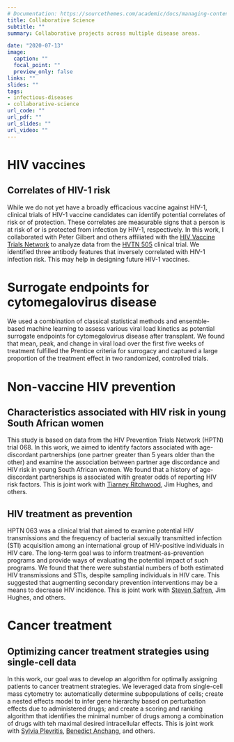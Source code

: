 ```yaml
---
# Documentation: https://sourcethemes.com/academic/docs/managing-content/
title: Collaborative Science
subtitle: ""
summary: Collaborative projects across multiple disease areas.

date: "2020-07-13"
image:
  caption: ""
  focal_point: ""
  preview_only: false
links: ""
slides: ""
tags:
- infectious-diseases
- collaborative-science
url_code: ""
url_pdf: ""
url_slides: ""
url_video: ""
---
```


# HIV vaccines

## Correlates of HIV-1 risk

While we do not yet have a broadly efficacious vaccine against HIV-1,
clinical trials of HIV-1 vaccine candidates can identify potential
correlates of risk or of protection. These correlates are measurable
signs that a person is at risk of or is protected from infection by
HIV-1, respectively. In this work, I collaborated with Peter Gilbert and
others affiliated with the [HIV Vaccine Trials
Network](https://www.hvtn.org/en.html) to analyze data from the [HVTN
505](https://www.hvtn.org/en/community/community-compass/vol19-issue1/hvtn-505-recap.html)
clinical trial. We identified three antibody features that inversely
correlated with HIV-1 infection risk. This may help in designing future
HIV-1 vaccines.

# Surrogate endpoints for cytomegalovirus disease

We used a combination of classical statistical methods and ensemble-based machine learning to assess various viral load kinetics as potential surrogate endpoints for cytomegalovirus disease after transplant. We found that mean, peak, and change in viral load over the first five weeks of treatment fulfilled the Prentice criteria for surrogacy and captured a large proportion of the treatment effect in two randomized, controlled trials.

# Non-vaccine HIV prevention

## Characteristics associated with HIV risk in young South African women

This study is based on data from the HIV Prevention Trials Network
(HPTN) trial 068. In this work, we aimed to identify factors associated
with age-discordant partnerships (one partner greater than 5 years older
than the other) and examine the association between partner age
discordance and HIV risk in young South African women. We found that a
history of age-discordant partnerships is associated witih greater odds
of reporting HIV risk factors. This is joint work with [Tiarney
Ritchwood](https://fmch.duke.edu/profile/tiarney-ritchwood), Jim Hughes,
and others.

## HIV treatment as prevention

HPTN 063 was a clinical trial that aimed to examine potential HIV
transmissions and the frequency of bacterial sexually transmitted
infection (STI) acquisition among an international group of HIV-positive
individuals in HIV care. The long-term goal was to inform
treatment-as-prevention programs and provide ways of evaluating the
potential impact of such programs. We found that there were substantial
numbers of both estimated HIV transmissions and STIs, despite sampling
individuals in HIV care. This suggested that augmenting secondary
prevention interventions may be a means to decrease HIV incidence. This
is joint work with [Steven
Safren](https://people.miami.edu/profile/sas436@miami.edu), Jim Hughes,
and others.

# Cancer treatment

## Optimizing cancer treatment strategies using single-cell data

In this work, our goal was to develop an algorithm for optimally
assigning patients to cancer treatment strategies. We leveraged data
from single-cell mass cytometry to: automatically determine
subpopulations of cells; create a nested effects model to infer gene
hierarchy based on perturbation effects due to administered drugs; and
create a scoring and ranking algorithm that identifies the minimal
number of drugs among a combination of drugs with teh maximal desired
intracellular effects. This is joint work with [Sylvia
Plevritis](http://med.stanford.edu/plevritis.html), [Benedict
Anchang](http://med.stanford.edu/plevritis.html/People), and others.
